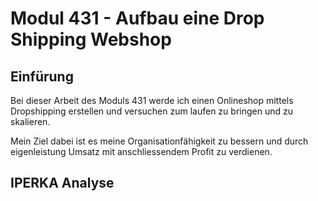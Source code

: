 # Modul 431 - Aufbau eine Drop Shipping Webshop
## Einfürung
Bei dieser Arbeit des Moduls 431 werde ich einen Onlineshop mittels Dropshipping erstellen und versuchen zum laufen zu bringen und zu skalieren.

Mein Ziel dabei ist es meine Organisationfähigkeit zu bessern und durch eigenleistung Umsatz mit anschliessendem Profit zu verdienen.
## IPERKA Analyse


